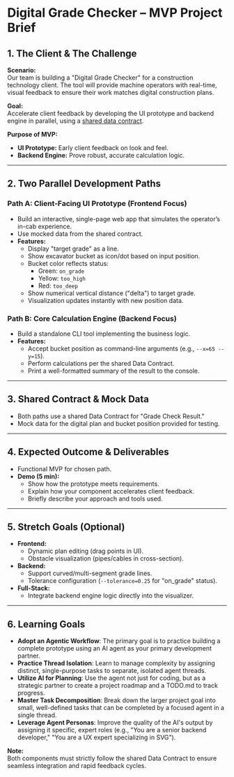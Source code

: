 # Digital Grade Checker – MVP Project Brief

## 1. The Client & The Challenge

**Scenario:**  
Our team is building a "Digital Grade Checker" for a construction technology client. The tool will provide machine operators with real-time, visual feedback to ensure their work matches digital construction plans.

**Goal:**  
Accelerate client feedback by developing the UI prototype and backend engine in parallel, using a [shared data contract](data/DATA_CONTRACT.md).

**Purpose of MVP:**  
- **UI Prototype:** Early client feedback on look and feel.
- **Backend Engine:** Prove robust, accurate calculation logic.

---

## 2. Two Parallel Development Paths

### Path A: Client-Facing UI Prototype (Frontend Focus)

- Build an interactive, single-page web app that simulates the operator’s in-cab experience.
- Use mocked data from the shared contract.
- **Features:**
  - Display "target grade" as a line.
  - Show excavator bucket as icon/dot based on input position.
  - Bucket color reflects status:  
    - Green: `on_grade`  
    - Yellow: `too_high`  
    - Red: `too_deep`
  - Show numerical vertical distance ("delta") to target grade.
  - Visualization updates instantly with new position data.

### Path B: Core Calculation Engine (Backend Focus)

- Build a standalone CLI tool implementing the business logic.
- **Features:**
  - Accept bucket position as command-line arguments (e.g., `--x=65 --y=15`).
  - Perform calculations per the shared Data Contract.
  - Print a well-formatted summary of the result to the console.

---

## 3. Shared Contract & Mock Data

- Both paths use a shared Data Contract for "Grade Check Result."
- Mock data for the digital plan and bucket position provided for testing.

---

## 4. Expected Outcome & Deliverables

- Functional MVP for chosen path.
- **Demo (5 min):**
  - Show how the prototype meets requirements.
  - Explain how your component accelerates client feedback.
  - Briefly describe your approach and tools used.

---

## 5. Stretch Goals (Optional)

- **Frontend:**  
  - Dynamic plan editing (drag points in UI).
  - Obstacle visualization (pipes/cables in cross-section).
- **Backend:**  
  - Support curved/multi-segment grade lines.
  - Tolerance configuration (`--tolerance=0.25` for "on_grade" status).
- **Full-Stack:**  
  - Integrate backend engine logic directly into the visualizer.

---

## 6. Learning Goals

- **Adopt an Agentic Workflow**: The primary goal is to practice building a complete prototype using an AI agent as your primary development partner.
- **Practice Thread Isolation**: Learn to manage complexity by assigning distinct, single-purpose tasks to separate, isolated agent threads.
- **Utilize AI for Planning**: Use the agent not just for coding, but as a strategic partner to create a project roadmap and a TODO.md to track progress.
- **Master Task Decomposition**: Break down the larger project goal into small, well-defined tasks that can be completed by a focused agent in a single thread.
- **Leverage Agent Personas**: Improve the quality of the AI's output by assigning it specific, expert roles (e.g., "You are a senior backend developer," "You are a UX expert specializing in SVG").

**Note:**  
Both components must strictly follow the shared Data Contract to ensure seamless integration and rapid feedback cycles.
